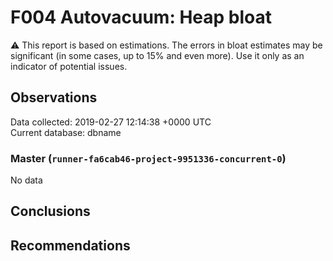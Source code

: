 # F004 Autovacuum: Heap bloat #
:warning: This report is based on estimations. The errors in bloat estimates may be significant (in some cases, up to 15% and even more). Use it only as an indicator of potential issues.

## Observations ##
Data collected: 2019-02-27 12:14:38 +0000 UTC  
Current database: dbname  


### Master (`runner-fa6cab46-project-9951336-concurrent-0`) ###
No data

## Conclusions ##


## Recommendations ##

